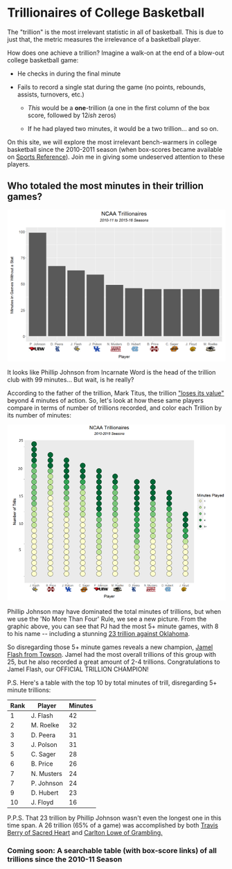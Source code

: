 # Trillionaires of College Basketball

The "trillion" is the most irrelevant statistic in all of basketball. This is due to just that, the metric measures the irrelevance of a basketball player.

How does one achieve a trillion? Imagine a walk-on at the end of a blow-out college basketball game:

- He checks in during the final minute

- Fails to record a single stat during the game (no points, rebounds, assists, turnovers, etc.)

  - *This* would be a **one**-trillion (a one in the first column of the box score, followed by 12*ish* zeros) 
  
  - If he had played two minutes, it would be a two trillion... and so on.

On this site, we will explore the most irrelevant bench-warmers in college basketball since the 2010-2011 season (when box-scores became available on [Sports Reference](http://www.sports-reference.com/cbb/boxscores/)).  Join me in giving some undeserved attention to these players. 

## Who totaled the most minutes in their trillion games?

   ![Minutes](TopTrillPlayerMinutes.PNG)

It looks like Phillip Johnson from Incarnate Word is the head of the trillion club with 99 minutes... But wait, is he really?

According to the father of the trillion, Mark Titus, the trillion ["loses its value"](http://clubtrillion.blogspot.com/2009/12/abhor-more-than-four.html?m=0) beyond 4 minutes of action.  So, let's look at how these same players compare in terms of number of trillions recorded, and color each Trillion by its number of minutes:

  ![Individualized and Minute Color](IndividualTrillsColorByMinutes.PNG)


Phillip Johnson may have dominated the total minutes of trillions, but when we use the 'No More Than Four' Rule, we see a new picture.   From the graphic above, you can see that PJ had the most 5+ minute games, with 8 to his name -- including a stunning [23 trillion against Oklahoma](http://www.sports-reference.com/cbb/boxscores/2015-11-24-oklahoma.html).  

So disregarding those 5+ minute games reveals a new champion, [Jamel Flash from Towson](http://www.towsontigers.com/roster.aspx?rp_id=5946). Jamel had the most overall trillions of this group with 25, but he also recorded a great amount of 2-4 trillions.  Congratulations to Jamel Flash, our OFFICIAL TRILLION CHAMPION!


P.S. Here's a table with the top 10 by total minutes of trill, disregarding 5+ minute trillions:

Rank | Player  | Minutes 
---- | ------- | ------- 
1 | J. Flash | 42 
2 | M. Roelke | 32
3 | D. Peera  | 31 
3 | J. Polson  | 31
5 | C. Sager  | 28 
6 | B. Price  | 26 
7 | N. Musters  | 24  
7 | P. Johnson  | 24  
9 | D. Hubert  | 23 
10 | J. Floyd  | 16 


P.P.S. That 23 trillion by Phillip Johnson wasn't even the longest one in this time span. A 26 trillion (65% of a game) was accomplished by both [Travis Berry of Sacred Heart](http://www.sports-reference.com/cbb/boxscores/2015-11-13-sacred-heart.html) and [Carlton Lowe of Grambling.](http://www.sports-reference.com/cbb/boxscores/2016-01-02-grambling.html)
 

### Coming soon: A searchable table (with box-score links) of all trillions since the 2010-11 Season
